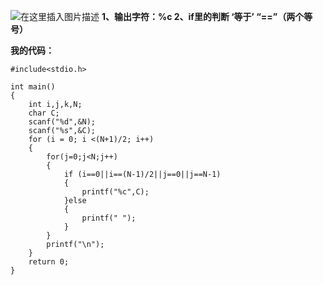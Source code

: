 ﻿![在这里插入图片描述](https://img-blog.csdnimg.cn/20190907171847648.png?x-oss-process=image/watermark,type_ZmFuZ3poZW5naGVpdGk,shadow_10,text_aHR0cHM6Ly9ibG9nLmNzZG4ubmV0L3dlaXhpbl80MzY5MjUwNA==,size_16,color_FFFFFF,t_70)
**1、输出字符：%c
    2、if里的判断 ‘等于’ “==”（两个等号）**
    
**我的代码：**

```
#include<stdio.h>

int main()
{
	int i,j,k,N;
	char C;
	scanf("%d",&N);
	scanf("%s",&C);
	for (i = 0; i <(N+1)/2; i++)
	{
		for(j=0;j<N;j++)
		{
			if (i==0||i==(N-1)/2||j==0||j==N-1)
			{
				printf("%c",C);
			}else
			{
				printf(" ");
			}
		}
		printf("\n");
	}
	return 0;
}
```

